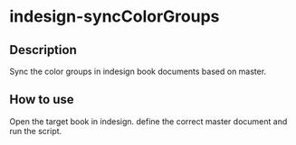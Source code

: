 # indesign-syncColorGroups
## Description
Sync the color groups in indesign book documents based on master.
## How to use
Open the target book in indesign. define the correct master document and run the script.
